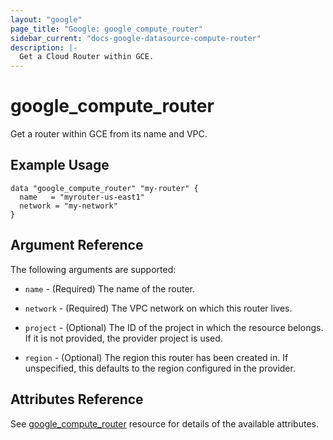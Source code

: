 ```yaml
---
layout: "google"
page_title: "Google: google_compute_router"
sidebar_current: "docs-google-datasource-compute-router"
description: |-
  Get a Cloud Router within GCE.
---
```


# google\_compute\_router

Get a router within GCE from its name and VPC.

## Example Usage

```hcl
data "google_compute_router" "my-router" {
  name   = "myrouter-us-east1"
  network = "my-network"
}
```

## Argument Reference

The following arguments are supported:

* `name` - (Required) The name of the router.

* `network` - (Required) The VPC network on which this router lives.

* `project` - (Optional) The ID of the project in which the resource 
    belongs. If it is not provided, the provider project is used.

* `region` - (Optional) The region this router has been created in. If
    unspecified, this defaults to the region configured in the provider.

    
## Attributes Reference

See [google_compute_router](https://www.terraform.io/docs/providers/google/r/compute_router.html) resource for details of the available attributes.
